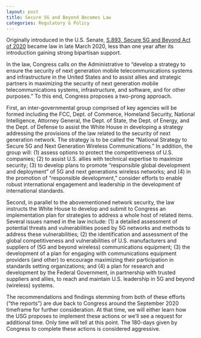 ```yaml
---
layout: post
title: Secure 5G and Beyond Becomes Law
categories: Regulatory & Policy
---
```


Originally introduced in the U.S. Senate, [S.893, Secure 5G and Beyond Act of 2020](https://www.congress.gov/116/plaws/publ129/PLAW-116publ129.pdf) became law in late March 2020, less than one year after its introduction gaining strong bipartisan support.  

In the law, Congress calls on the Administrative to “develop a strategy to ensure the security of next generation mobile telecommunications systems and infrastructure in the United States and to assist allies and strategic partners in maximizing the security of next generation mobile telecommunications systems, infrastructure, and software, and for other purposes.” To this end, Congress proposes a two-prong approach.  

First, an inter-governmental group comprised of key agencies will be formed including the FCC, Dept. of Commerce, Homeland Security, National Intelligence, Attorney General, the Dept. of State, the Dept. of Energy, and the Dept. of Defense to assist the White House in developing a strategy addressing the provisions of the law related to the security of next generation network. The strategy is to be called the “National Strategy to Secure 5G and Next Generation Wireless Communications.” In addition, the group will: (1) assess options to protect the competitiveness of U.S. companies; (2) to assist U.S. allies with technical expertise to maximize security; (3) to develop plans to promote “responsible global development and deployment” of 5G and next generations wireless networks; and (4) in the promotion of “responsible development,” consider efforts to enable robust international engagement and leadership in the development of international standards.

Second, in parallel to the abovementioned network security, the law instructs the White House to develop and submit to Congress an implementation plan for strategies to address a whole host of related items.  Several issues named in the law include: (1) a detailed assessment of potential threats and vulnerabilities posed by 5G networks and methods to address these vulnerabilities; (2) the identification and assessment of the global competitiveness and vulnerabilities of U.S. manufacturers and suppliers of (5G and beyond wireless) communications equipment; (3) the development of a plan for engaging with communications equipment providers (and other) to encourage maximizing their participation in standards setting organizations; and (4) a plan for research and development by the Federal Government, in partnership with trusted suppliers and allies, to reach and maintain U.S. leadership in 5G and beyond (wireless) systems.  

The recommendations and findings stemming from both of these efforts (“the reports”) are due back to Congress around the September 2020 timeframe for further consideration.  At that time, we will either learn how the USG proposes to implement these actions or we’ll see a request for additional time. Only time will tell at this point.  The 180-days given by Congress to complete these actions is considered aggressive.  
